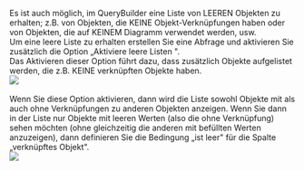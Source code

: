 

Es ist auch möglich, im QueryBuilder eine Liste von LEEREN Objekten zu
erhalten; z.B. von Objekten, die KEINE Objekt-Verknüpfungen haben oder
von Objekten, die auf KEINEM Diagramm verwendet werden, usw.  
Um eine leere Liste zu erhalten erstellen Sie eine Abfrage und
aktivieren Sie zusätzlich die Option „Aktiviere leere Listen ".  
Das Aktivieren dieser Option führt dazu, dass zusätzlich Objekte
aufgelistet werden, die z.B. KEINE verknüpften Objekte haben.  
![](//images.ctfassets.net/utx1h0gfm1om/2IhTsdC4QgEmYQSOUQsKMM/47304685c201dd9eb637a6bd97bec45f/1018646.png)   
  
Wenn Sie diese Option aktivieren, dann wird die Liste sowohl Objekte mit
als auch ohne Verknüpfungen zu anderen Objekten anzeigen. Wenn Sie dann
in der Liste nur Objekte mit leeren Werten (also die ohne Verknüpfung)
sehen möchten (ohne gleichzeitig die anderen mit befüllten Werten
anzuzeigen), dann definieren Sie die Bedingung „ist leer" für die Spalte
„verknüpftes Objekt".  
![](//images.ctfassets.net/utx1h0gfm1om/2c2031BSOEaAEE8WUQOaCy/409150f7aa2081bdfe43d48b8a32a54d/1018642.png)

